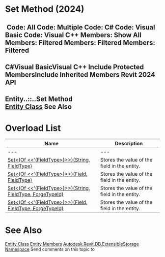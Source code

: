 # Set Method (2024)

﻿
 Code: All Code: Multiple Code: C# Code: Visual Basic Code: Visual C++  Members: Show All Members: Filtered Members: Filtered Members: Filtered   
---  
C#Visual BasicVisual C++
Include Protected MembersInclude Inherited Members
Revit 2024 API  
---  
Entity..::..Set Method   
[Entity Class](cf17f0e8-33bd-ef95-bf4b-e6298406f29b.md "Entity Class") See Also  
---  
# Overload List
| Name | Description |
| --- | --- |
| --- | --- | --- |
| [Set<(Of <<'(FieldType>)>>)(String, FieldType)](2e527edb-f6cf-0d06-49b9-b3d94075fec5.md "Set\(FieldType\) Method \(String, FieldType\)") | Stores the value of the field in the entity. |
| [Set<(Of <<'(FieldType>)>>)(Field, FieldType)](fef836d9-61bf-4acb-cdeb-7f03d7f23a51.md "Set\(FieldType\) Method \(Field, FieldType\)") | Stores the value of the field in the entity. |
| [Set<(Of <<'(FieldType>)>>)(String, FieldType, ForgeTypeId)](e891846a-3d9b-5396-b81a-33ed1f46ada4.md "Set\(FieldType\) Method \(String, FieldType, ForgeTypeId\)") | Stores the value of the field in the entity. |
| [Set<(Of <<'(FieldType>)>>)(Field, FieldType, ForgeTypeId)](19ac9b7f-6260-afa1-1495-a42043426e72.md "Set\(FieldType\) Method \(Field, FieldType, ForgeTypeId\)") | Stores the value of the field in the entity. |

# See Also
[Entity Class](cf17f0e8-33bd-ef95-bf4b-e6298406f29b.md "Entity Class")
[Entity Members](ce6988c7-4038-002c-70eb-75a38ec394b9.md "Entity Members")
[Autodesk.Revit.DB.ExtensibleStorage Namespace](79486a74-376c-9555-c873-45d5a750f051.md "Autodesk.Revit.DB.ExtensibleStorage Namespace")
Send comments on this topic to 